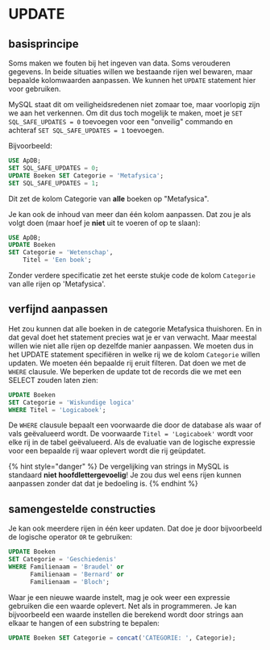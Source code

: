 # UPDATE

## basisprincipe

Soms maken we fouten bij het ingeven van data. Soms verouderen gegevens. In beide situaties willen we bestaande rijen wel bewaren, maar bepaalde kolomwaarden aanpassen. We kunnen het `UPDATE` statement hier voor gebruiken.

MySQL staat dit om veiligheidsredenen niet zomaar toe, maar voorlopig zijn we aan het verkennen. Om dit dus toch mogelijk te maken, moet je `SET SQL_SAFE_UPDATES = 0` toevoegen voor een "onveilig" commando en achteraf `SET SQL_SAFE_UPDATES = 1` toevoegen.

Bijvoorbeeld:

```sql
USE ApDB;
SET SQL_SAFE_UPDATES = 0;
UPDATE Boeken SET Categorie = 'Metafysica';
SET SQL_SAFE_UPDATES = 1;
```

Dit zet de kolom Categorie van **alle** boeken op "Metafysica".

Je kan ook de inhoud van meer dan één kolom aanpassen. Dat zou je als volgt doen (maar hoef je **niet** uit te voeren of op te slaan):

```sql
USE ApDB;
UPDATE Boeken 
SET Categorie = 'Wetenschap', 
    Titel = 'Een boek';
```

Zonder verdere specificatie zet het eerste stukje code de kolom `Categorie` van alle rijen op 'Metafysica'.

## verfijnd aanpassen

Het zou kunnen dat alle boeken in de categorie Metafysica thuishoren. En in dat geval doet het statement precies wat je er van verwacht. Maar meestal willen wie niet alle rijen op dezelfde manier aanpassen. We moeten dus in het UPDATE statement specifiëren in welke rij we de kolom `Categorie` willen updaten. We moeten één bepaalde rij eruit filteren. Dat doen we met de `WHERE` clausule. We beperken de update tot de records die we met een SELECT zouden laten zien:

```sql
UPDATE Boeken
SET Categorie = 'Wiskundige logica'
WHERE Titel = 'Logicaboek';
```

De `WHERE` clausule bepaalt een voorwaarde die door de database als waar of vals geëvalueerd wordt. De voorwaarde `Titel = 'Logicaboek'` wordt voor elke rij in de tabel geëvalueerd. Als de evaluatie van de logische expressie voor een bepaalde rij waar oplevert wordt die rij geüpdatet.

{% hint style="danger" %}
De vergelijking van strings in MySQL is standaard **niet hoofdlettergevoelig**! Je zou dus wel eens rijen kunnen aanpassen zonder dat dat je bedoeling is.
{% endhint %}

## samengestelde constructies

Je kan ook meerdere rijen in één keer updaten. Dat doe je door bijvoorbeeld de logische operator `OR` te gebruiken:

```sql
UPDATE Boeken
SET Categorie = 'Geschiedenis'
WHERE Familienaam = 'Braudel' or
      Familienaam = 'Bernard' or
      Familienaam = 'Bloch';
```

Waar je een nieuwe waarde instelt, mag je ook weer een expressie gebruiken die een waarde oplevert. Net als in programmeren. Je kan bijvoorbeeld een waarde instellen die berekend wordt door strings aan elkaar te hangen of een substring te bepalen:

```sql
UPDATE Boeken SET Categorie = concat('CATEGORIE: ', Categorie);
```

